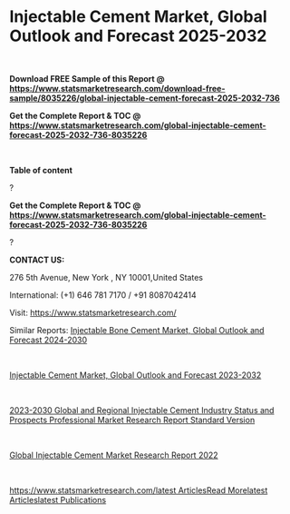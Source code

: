 <h1>Injectable Cement Market, Global Outlook and Forecast 2025-2032</h1><br/><p><strong>Download FREE Sample of this Report @ <a href="https://www.statsmarketresearch.com/download-free-sample/8035226/global-injectable-cement-forecast-2025-2032-736">https://www.statsmarketresearch.com/download-free-sample/8035226/global-injectable-cement-forecast-2025-2032-736</a></strong></p>
 
 
 
 <div><b>Get the Complete Report & TOC @ <a href="https://www.statsmarketresearch.com/global-injectable-cement-forecast-2025-2032-736-8035226">https://www.statsmarketresearch.com/global-injectable-cement-forecast-2025-2032-736-8035226</a></b></div>
 
 
 
 <p><br />
 
 <b>Table of content</b></p>
 
 
 
 <p>? </p>
 
 
 
 <div><b>Get the Complete Report & TOC @ <a href="https://www.statsmarketresearch.com/global-injectable-cement-forecast-2025-2032-736-8035226">https://www.statsmarketresearch.com/global-injectable-cement-forecast-2025-2032-736-8035226</a></b></div>
 
 
 
 <p>? </p>
 
 
 
 <p><b>CONTACT US:</b><br />
 
 276 5th Avenue, New York , NY 10001,United States<br />
 
 International: (+1) 646 781 7170 / +91 8087042414<br />
 
 Visit: <a href="https://www.statsmarketresearch.com/">https://www.statsmarketresearch.com/</a><br />
 
 Similar Reports: <a href="https://www.statsmarketresearch.com/global-injectable-cement-forecast-2025-2032-736-8035226">Injectable Bone Cement Market, Global Outlook and Forecast 2024-2030</a><br />
 
 <br />
 
 <a href="https://www.statsmarketresearch.com/global-injectable-cement-forecast-2025-2032-736-8035226">Injectable Cement Market, Global Outlook and Forecast 2023-2032</a><br />
 
 <br />
 
 <a href="https://www.statsmarketresearch.com/global-injectable-cement-forecast-2025-2032-736-8035226">2023-2030 Global and Regional Injectable Cement Industry Status and Prospects Professional Market Research Report Standard Version</a><br />
 
 <br />
 
 <a href="https://www.statsmarketresearch.com/global-injectable-cement-forecast-2025-2032-736-8035226">Global Injectable Cement Market Research Report 2022</a><br />
 
 <br />
 
 <a href="https://gyeongbokgung.com">https://www.statsmarketresearch.com/</a><a href="https://hallyeomaritime.com">latest Articles</a><a href="https://jingwansa.com">Read More</a><a href="https://nguoiviet.jp/">latest Articles</a><a href="https://www.intelmarketresearch.com/">latest Publications</a></p>